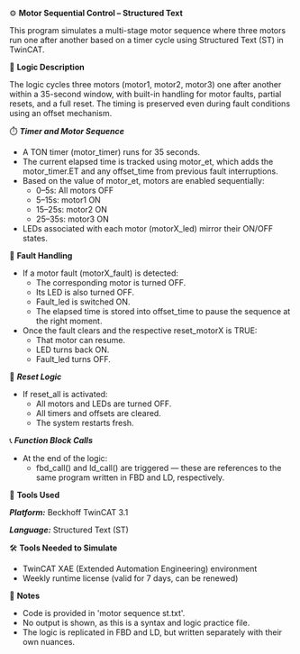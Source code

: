 ⚙️ **Motor Sequential Control – Structured Text**

This program simulates a multi-stage motor sequence where three motors run one after another based on a timer cycle using Structured Text (ST) in TwinCAT.

🧩 **Logic Description**

The logic cycles three motors (motor1, motor2, motor3) one after another within a 35-second window, with built-in handling for motor faults, partial resets, and a full reset. The timing is preserved even during fault conditions using an offset mechanism.

⏱️ _**Timer and Motor Sequence**_

- A TON timer (motor_timer) runs for 35 seconds.
- The current elapsed time is tracked using motor_et, which adds the motor_timer.ET and any offset_time from previous fault interruptions.
- Based on the value of motor_et, motors are enabled sequentially:
  - 0–5s: All motors OFF
  - 5–15s: motor1 ON
  - 15–25s: motor2 ON
  - 25–35s: motor3 ON
- LEDs associated with each motor (motorX_led) mirror their ON/OFF states.

🚨 **Fault Handling**

- If a motor fault (motorX_fault) is detected:
  - The corresponding motor is turned OFF.
  - Its LED is also turned OFF.
  - Fault_led is switched ON.
  - The elapsed time is stored into offset_time to pause the sequence at the right moment.
- Once the fault clears and the respective reset_motorX is TRUE:
  - That motor can resume.
  - LED turns back ON.
  - Fault_led turns OFF.

🔁 _**Reset Logic**_

- If reset_all is activated:
  - All motors and LEDs are turned OFF.
  - All timers and offsets are cleared.
  - The system restarts fresh.

📞 _**Function Block Calls**_

- At the end of the logic:
  - fbd_call() and ld_call() are triggered — these are references to the same program written in FBD and LD, respectively.

🔧 **Tools Used**

_**Platform:**_ Beckhoff TwinCAT 3.1

_**Language:**_ Structured Text (ST)

🛠️ **Tools Needed to Simulate**

- TwinCAT XAE (Extended Automation Engineering) environment
- Weekly runtime license (valid for 7 days, can be renewed)
  
📌 **Notes**

- Code is provided in 'motor sequence st.txt'.
- No output is shown, as this is a syntax and logic practice file.
- The logic is replicated in FBD and LD, but written separately with their own nuances.

